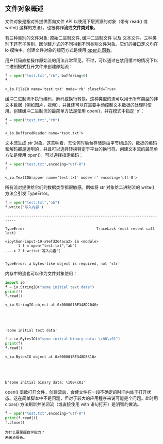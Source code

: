 ## 文件对象概述

文件对象是指对外提供面向文件 API 以使用下层资源的对象（带有 read() 或 write() 这样的方法），也被称作**流**或**文件类对象**。

有三种类别的文件对象: 原始二进制文件, 缓冲二进制文件 以及
文本文件。三种类别下还有子类别，因创建方式的不同得到不同类别文件对象。它们的接口定义均在 io 模块中。创建文件对象的规范方式是使用 [open() 函数](https://xue.cn/hub/reader?bookId=64&path=xue_python_kp/11_built-in_function/45_open.ipynb)。

用户代码直接操作原始流的用法非常罕见。不过，可以通过在禁用缓冲的情况下以二进制模式打开文件来创建原始流：


```python
f = open("test.txt","rb", buffering=0)
f
```




    <_io.FileIO name='test.txt' mode='rb' closefd=True>



缓冲二进制流不执行编码、解码或换行转换。这种类型的流可以用于所有类型的非文本数据（例如图片，视频），并且还可以在需要手动控制文本数据的处理时使用。创建缓冲二进制流的最简单方法是使用 open()，并在模式中指定 'b'：


```python
f = open("test.txt","rb")
f
```




    <_io.BufferedReader name='test.txt'>



文本流生成 str 对象。这意味着，无论何时后台存储是由字节组成的，数据的编码和解码都是透明的，并且可以选择转换特定于平台的换行符。创建文本流的最简单方法是使用 open()，可以选择指定编码：


```python
f = open("test.txt",encoding="utf-8")
f
```




    <_io.TextIOWrapper name='test.txt' mode='r' encoding='utf-8'>



所有流对提供给它们的数据类型都很敏感。例如将 str 对象给二进制流的 write() 方法会引发 TypeError。


```python
f = open("test.txt","ab")
f.write('写入内容')
```


    ---------------------------------------------------------------------------

    TypeError                                 Traceback (most recent call last)

    <ipython-input-19-a9efd264aca2> in <module>
          1 f = open("test.txt","ab")
    ----> 2 f.write('写入内容')
    

    TypeError: a bytes-like object is required, not 'str'


内存中的流也可以作为文件对象使用：


```python
import io
f = io.StringIO("some initial text data")
print(f)
f.read()
```

    <_io.StringIO object at 0x000001BE348D2040>
    




    'some initial text data'




```python
f = io.BytesIO(b"some initial binary data: \x00\x01")
print(f)
f.read()
```

    <_io.BytesIO object at 0x000001BE348D3310>
    




    b'some initial binary data: \x00\x01'



open() 函数打开文件，创建流后，会使文件在一段不确定的时间内处于打开状态。这在简单脚本中不是问题，但对于较大的应用程序来说可能是个问题。此时用 close() 方法刷新并关闭流（或直接使用 with 语句打开）是明智的做法。


```python
f = open("test.txt",encoding="utf-8")
print(f.read())
f.close()
```

    为什么要掌握自学能力？
    未来还很长。
    
